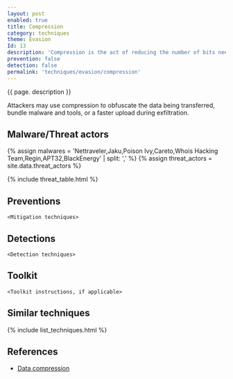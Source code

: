 ```yaml
---
layout: post
enabled: true
title: Compression
category: techniques
theme: Evasion
Id: 13
description: 'Compression is the act of reducing the number of bits needed to represent data.'
prevention: false
detection: false
permalink: 'techniques/evasion/compression'
---
```

{{ page. description }}

Attackers may use compression to obfuscate the data being transferred, bundle malware and tools, or a faster upload during exfiltration.

## Malware/Threat actors

{% assign malwares = 'Nettraveler,Jaku,Poison Ivy,Careto,Whois Hacking Team,Regin,APT32,BlackEnergy' | split: ',' %}
{% assign threat_actors = site.data.threat_actors %}

{% include threat_table.html %}

## Preventions

`<Mitigation techniques>`

## Detections

`<Detection techniques>`

## Toolkit

`<Toolkit instructions, if applicable>`

## Similar techniques

{% include list_techniques.html %}


## References

* [Data compression](https://searchstorage.techtarget.com/definition/compression)